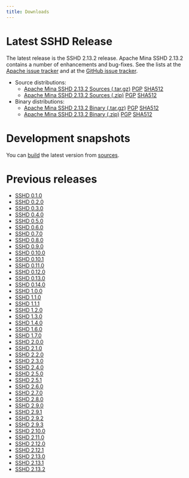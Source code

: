 ```yaml
---
title: Downloads
---
```


# Latest SSHD Release

The latest release is the SSHD 2.13.2 release.
Apache Mina SSHD 2.13.2 contains a number of enhancements and bug-fixes. See the lists at the
[Apache issue tracker](https://issues.apache.org/jira/secure/ReleaseNote.jspa?projectId=12310849&version=12354643)
and at the [GitHub issue tracker](https://github.com/apache/mina-sshd/issues?q=milestone%3A2.13.2).

* Source distributions:
    * [Apache Mina SSHD 2.13.2 Sources (.tar.gz)](https://www.apache.org/dyn/closer.lua/mina/sshd/2.13.2/apache-sshd-2.13.2-src.tar.gz) [PGP](https://www.apache.org/dist/mina/sshd/2.13.2/apache-sshd-2.13.2-src.tar.gz.asc) [SHA512](https://www.apache.org/dist/mina/sshd/2.13.2/apache-sshd-2.13.2-src.tar.gz.sha512)
    * [Apache Mina SSHD 2.13.2 Sources (.zip)](https://www.apache.org/dyn/closer.lua/mina/sshd/2.13.2/apache-sshd-2.13.2-src.zip) [PGP](https://www.apache.org/dist/mina/sshd/2.13.2/apache-sshd-2.13.2-src.zip.asc) [SHA512](https://www.apache.org/dist/mina/sshd/2.13.2/apache-sshd-2.13.2-src.zip.sha512)
* Binary distributions:
    * [Apache Mina SSHD 2.13.2 Binary (.tar.gz)](https://www.apache.org/dyn/closer.lua/mina/sshd/2.13.2/apache-sshd-2.13.2.tar.gz) [PGP](https://www.apache.org/dist/mina/sshd/2.13.2/apache-sshd-2.13.2.tar.gz.asc) [SHA512](https://www.apache.org/dist/mina/sshd/2.13.2/apache-sshd-2.13.2.tar.gz.sha512)
    * [Apache Mina SSHD 2.13.2 Binary (.zip)](https://www.apache.org/dyn/closer.lua/mina/sshd/2.13.2/apache-sshd-2.13.2.zip) [PGP](https://www.apache.org/dist/mina/sshd/2.13.2/apache-sshd-2.13.2.zip.asc) [SHA512](https://www.apache.org/dist/mina/sshd/2.13.2/apache-sshd-2.13.2.zip.sha512)

# Development snapshots

You can [build](./sshd-project/building.html) the latest version from [sources](./sshd-project/sources.html).

# Previous releases

* [SSHD 0.1.0](./sshd-project/download_0.1.0.html)
* [SSHD 0.2.0](./sshd-project/download_0.2.0.html)
* [SSHD 0.3.0](./sshd-project/download_0.3.0.html)
* [SSHD 0.4.0](./sshd-project/download_0.4.0.html)
* [SSHD 0.5.0](./sshd-project/download_0.5.0.html)
* [SSHD 0.6.0](./sshd-project/download_0.6.0.html)
* [SSHD 0.7.0](./sshd-project/download_0.7.0.html)
* [SSHD 0.8.0](./sshd-project/download_0.8.0.html)
* [SSHD 0.9.0](./sshd-project/download_0.9.0.html)
* [SSHD 0.10.0](./sshd-project/download_0.10.0.html)
* [SSHD 0.10.1](./sshd-project/download_0.10.1.html)
* [SSHD 0.11.0](./sshd-project/download_0.11.0.html)
* [SSHD 0.12.0](./sshd-project/download_0.12.0.html)
* [SSHD 0.13.0](./sshd-project/download_0.13.0.html)
* [SSHD 0.14.0](./sshd-project/download_0.14.0.html)
* [SSHD 1.0.0](./sshd-project/download_1.0.0.html)
* [SSHD 1.1.0](./sshd-project/download_1.1.0.html)
* [SSHD 1.1.1](./sshd-project/download_1.1.1.html)
* [SSHD 1.2.0](./sshd-project/download_1.2.0.html)
* [SSHD 1.3.0](./sshd-project/download_1.3.0.html)
* [SSHD 1.4.0](./sshd-project/download_1.4.0.html)
* [SSHD 1.6.0](./sshd-project/download_1.6.0.html)
* [SSHD 1.7.0](./sshd-project/download_1.7.0.html)
* [SSHD 2.0.0](./sshd-project/download_2.0.0.html)
* [SSHD 2.1.0](./sshd-project/download_2.1.0.html)
* [SSHD 2.2.0](./sshd-project/download_2.2.0.html)
* [SSHD 2.3.0](./sshd-project/download_2.3.0.html)
* [SSHD 2.4.0](./sshd-project/download_2.4.0.html)
* [SSHD 2.5.0](./sshd-project/download_2.5.0.html)
* [SSHD 2.5.1](./sshd-project/download_2.5.1.html)
* [SSHD 2.6.0](./sshd-project/download_2.6.0.html)
* [SSHD 2.7.0](./sshd-project/download_2.7.0.html)
* [SSHD 2.8.0](./sshd-project/download_2.8.0.html)
* [SSHD 2.9.0](./sshd-project/download_2.9.0.html)
* [SSHD 2.9.1](./sshd-project/download_2.9.1.html)
* [SSHD 2.9.2](./sshd-project/download_2.9.2.html)
* [SSHD 2.9.3](./sshd-project/download_2.9.3.html)
* [SSHD 2.10.0](./sshd-project/download_2.10.0.html)
* [SSHD 2.11.0](./sshd-project/download_2.11.0.html)
* [SSHD 2.12.0](./sshd-project/download_2.12.0.html)
* [SSHD 2.12.1](./sshd-project/download_2.12.1.html)
* [SSHD 2.13.0](./sshd-project/download_2.13.0.html)
* [SSHD 2.13.1](./sshd-project/download_2.13.1.html)
* [SSHD 2.13.2](./sshd-project/download_2.13.2.html)
